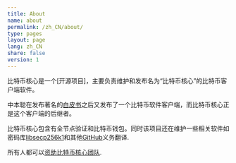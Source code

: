 ```yaml
---
title: About
name: about
permalink: /zh_CN/about/
type: pages
layout: page
lang: zh_CN
share: false
version: 1
---
```


比特币核心是一个[开源项目]，主要负责维护和发布名为“比特币核心”的比特币客户端软件。

中本聪在发布著名的[白皮书](/ion.pdf)之后又发布了一个比特币软件客户端，而比特币核心正是这个客户端的后继者。

比特币核心包含有全节点验证和比特币钱包。同时该项目还在维护一些相关软件如密码库[libsecp256k1](https://github.com/ion/secp256k1)和其他[GitHub](https://github.com/ion)义务翻译.

所有人都可以[资助比特币核心团队](/zh_CN/contribute/).